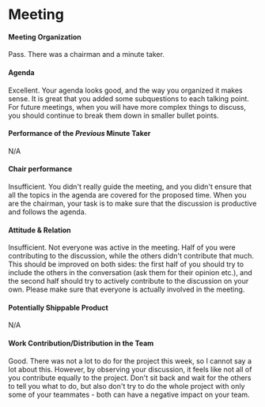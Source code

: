 # Meeting
#### Meeting Organization
Pass.
There was a chairman and a minute taker.

#### Agenda 
Excellent.
Your agenda looks good, and the way you organized it makes sense. It is great that you added some subquestions to each talking point. For future meetings, when you will have more complex things to discuss, you should continue to break them down in smaller bullet points.

#### Performance of the *Previous* Minute Taker
N/A

#### Chair performance
Insufficient.
You didn't really guide the meeting, and you didn't ensure that all the topics in the agenda are covered for the proposed time. When you are the chairman, your task is to make sure that the discussion is productive and follows the agenda.

#### Attitude & Relation
Insufficient.
Not everyone was active in the meeting. Half of you were contributing to the discussion, while the others didn't contribute that much. This should be improved on both sides: the first half of you should try to include the others in the conversation (ask them for their opinion etc.), and the second half should try to actively contribute to the discussion on your own. Please make sure that everyone is actually involved in the meeting. 

#### Potentially Shippable Product
N/A

#### Work Contribution/Distribution in the Team
Good. 
There was not a lot to do for the project this week, so I cannot say a lot about this. However, by observing your discussion, it feels like not all of you contribute equally to the project. Don't sit back and wait for the others to tell you what to do, but also don't try to do the whole project with only some of your teammates - both can have a negative impact on your team. 
